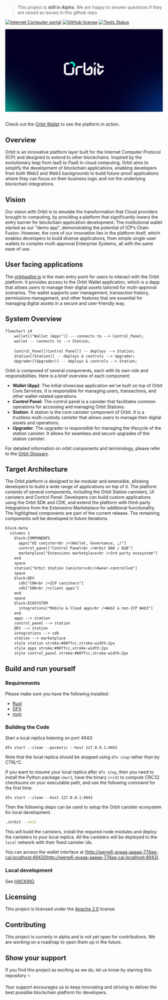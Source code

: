 > This project is **still in Alpha**. We are happy to answer questions if they are raised as issues in this github repo.

[![Internet Computer portal](https://img.shields.io/badge/InternetComputer-grey?logo=internet%20computer&style=for-the-badge)](https://internetcomputer.org)
[![GitHub license](https://img.shields.io/badge/license-Apache%202.0-blue.svg?logo=apache&style=for-the-badge)](LICENSE)
[![Tests Status](https://img.shields.io/github/actions/workflow/status/dfinity/orbit/tests.yaml?logo=githubactions&logoColor=white&style=for-the-badge&label=tests)](./actions/workflows/tests.yaml)

<div style="display:flex;flex-direction:column;">
  <img src="docs/old/orbit-header.png" alt="Orbit logo" role="presentation"/><br />
</div>

Check out the [Orbit Wallet](https://orbitwallet.io) to see the platform in action.

## Overview

Orbit is an innovative platform layer built for the Internet Computer Protocol (ICP) and designed to extend to other blockchains. Inspired by the evolutionary leap from IaaS to PaaS in cloud computing, Orbit aims to simplify the development of blockchain applications, enabling developers from both Web2 and Web3 backgrounds to build future-proof applications where they can focus on their business logic and not the underlying blockchain integrations.

## Vision 

Our vision with Orbit is to emulate the transformation that Cloud providers brought to computing, by providing a platform that significantly lowers the entry barrier for blockchain application development. The institutional wallet started as our "demo app", demonstrating the potential of ICP’s Chain Fusion. However, the core of our innovation lies in the platform itself, which enables developers to build diverse applications, from simple single-user wallets to complex multi-approval Enterprise Systems, all with the same ease of use.

## User facing applications

The [orbitwallet.io](https://orbitwallet.io) is the main entry point for users to interact with the Orbit platform. It provides access to the Orbit Wallet application, which is a dapp that allows users to manage their digital assets tailored for multi-approval scenarios. The wallet supports user management, transaction history, permissions management, and other features that are essential for managing digital assets in a secure and user-friendly way.

## System Overview

```mermaid
flowchart LR
    wallet[("Wallet (App)")] -- connects to --> Control_Panel;
    wallet -- connects to --> Station;

    Control_Panel[(Control Panel)] -- deploys --> Station;
    Station[(Station)] -- deploys & controls --> Upgrader;
    Upgrader[(Upgrader)] -- deploys & controls --> Station;
```

Orbit is composed of several components, each with its own role and responsibilities. Here is a brief overview of each component:

- **Wallet (App)**: The initial showcase application we've built on top of Orbit Core Services. It is responsible for managing users, transactions, and other wallet-related operations.
- **Control Panel**: The control panel is a canister that facilitates common operations for accessing and managing Orbit Stations.
- **Station**: A station is the core canister component of Orbit. It is a trustless multi-custody canister that allows users to manage their digital assets and operations.
- **Upgrader**: The upgrader is responsible for managing the lifecycle of the station canister. It allows for seamless and secure upgrades of the station canister.

For detailed information on orbit components and terminology, please refer to the [Orbit Glossary](docs/old/GLOSSARY.md).

## Target Architecture

The Orbit platform is designed to be modular and extensible, allowing developers to build a wide range of applications on top of it. The platform consists of several components, including the Orbit Station canisters, UI canisters and Control Panel. Developers can build custom applications using the Orbit SDK and CDK, and extend the platform with third-party integrations from the Extensions Marketplace for additional functionality. The highlighted components are part of the current release. The remaining components will be developed in future iterations.

```mermaid
block-beta
  columns 1
    block:COMPONENTS
      apps["UI canister<br />(Wallet, Governance, …)"]
      control_panel["Control Panel<br />Orbit DAO / B2B"]
      marketplace["Extensions marketplace<br />3rd party ecosystem"]
    end
    space
    station["Orbit Station Canisters<br/>Owner-controlled"]
    space
    block:DEV
      cdk["CDK<br />ICP canisters"]
      sdk["SDK<br />client apps"]
    end
    space
    block:ECOSYSTEM
      integrations["Mobile & Cloud apps<br />Web2 & non-ICP Web3"]
    end
    apps --> station
    control_panel --> station
    DEV --> station
    integrations --> sdk
    station --> marketplace
    style station stroke:#00ffcc,stroke-width:2px
    style apps stroke:#00ffcc,stroke-width:2px
    style control_panel stroke:#00ffcc,stroke-width:2px
```


## Build and run yourself

### Requirements

Please make sure you have the following installed:

- [Rust](https://www.rust-lang.org/learn/get-started)
- [DFX](https://internetcomputer.org/docs/current/developer-docs/setup/install)
- [nvm](https://github.com/nvm-sh/nvm)

### Building the Code

Start a local replica listening on port 4943:

```
dfx start --clean --pocketic --host 127.0.0.1:4943
```

Note that the local replica should be stopped using `dfx stop` rather than by CTRL^C.

If you want to resume your local replica after `dfx stop`, then you need to install the Python package `cbor2`,
have the binary `crc32` to compute CRC32 checksums on your executable path,
and use the following command for the first time:

```
dfx start --clean --host 127.0.0.1:4943
```

Then the following steps can be used to setup the Orbit canister ecosystem for local development.

```bash
./orbit --init
```

This will build the canisters, install the required node modules and deploy the canisters to your local replica. All the canisters will be deployed to the `local` network with their fixed canister ids.

You can access the wallet interface at [http://werw6-ayaaa-aaaaa-774aa-cai.localhost:4943](http://werw6-ayaaa-aaaaa-774aa-cai.localhost:4943).

### Local development

See [HACKING](HACKING.md)

## Licensing

This project is licensed under the [Apache 2.0](./LICENSE) license.

## Contributing

This project is currenly in alpha and is not yet open for contributions. We are working on a roadmap to open them up in the future.

## Show your support

If you find this project as exciting as we do, let us know by starring this repository ⭐️

Your support encourages us to keep innovating and striving to deliver the best possible blockchain platform for developers.
